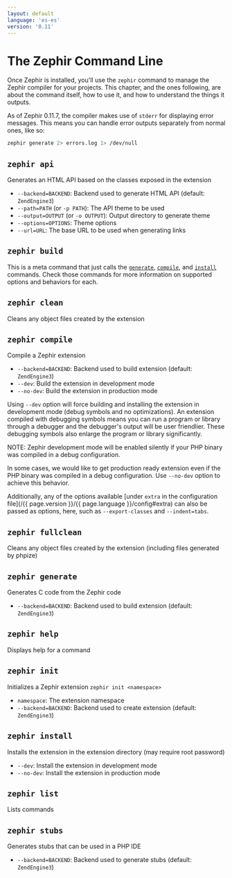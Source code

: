 ```yaml
---
layout: default
language: 'es-es'
version: '0.11'
---
```


# The Zephir Command Line

Once Zephir is installed, you'll use the `zephir` command to manage the Zephir compiler for your projects. This chapter, and the ones following, are about the command itself, how to use it, and how to understand the things it outputs.

As of Zephir 0.11.7, the compiler makes use of `stderr` for displaying error messages. This means you can handle error outputs separately from normal ones, like so:

```bash
zephir generate 2> errors.log 1> /dev/null
```

<a name="zephir-api"></a>

## `zephir api`

Generates an HTML API based on the classes exposed in the extension

-   `--backend=BACKEND`:                 Backend used to generate HTML API (default: `ZendEngine3`)
-   `--path=PATH` (or `-p PATH`):        The API theme to be used
-   `--output=OUTPUT` (or `-o OUTPUT`):  Output directory to generate theme
-   `--options=OPTIONS`:                 Theme options
-   `--url=URL`:                         The base URL to be used when generating links

<a name="zephir-build"></a>

## `zephir build`

This is a meta command that just calls the [`generate`](#zephir-generate), [`compile`](#zephir-compile), and [`install`](#zephir-install) commands. Check those commands for more information on supported options and behaviors for each.

<a name="zephir-clean"></a>

## `zephir clean`

Cleans any object files created by the extension

<a name="zephir-compile"></a>

## `zephir compile`

Compile a Zephir extension

-   `--backend=BACKEND`:                 Backend used to build extension (default: `ZendEngine3`)
-   `--dev`:                             Build the extension in development mode
-   `--no-dev`:                          Build the extension in production mode

Using `--dev` option will force building and installing the extension in development mode (debug symbols and no optimizations). An extension compiled with debugging symbols means you can run a program or library through a debugger and the debugger's output will be user friendlier. These debugging symbols also enlarge the program or library significantly.

NOTE: Zephir development mode will be enabled silently if your PHP binary was compiled in a debug configuration.

In some cases, we would like to get production ready extension even if the PHP binary was compiled in a debug configuration. Use `--no-dev` option to achieve this behavior.

Additionally, any of the options available [under `extra` in the configuration file](/{{ page.version }}/{{ page.language }}/config#extra) can also be passed as options, here, such as `--export-classes` and `--indent=tabs`.

<a name="zephir-fullclean"></a>

## `zephir fullclean`

Cleans any object files created by the extension (including files generated by phpize)

<a name="zephir-generate"></a>

## `zephir generate`

Generates C code from the Zephir code

-   `--backend=BACKEND`:                 Backend used to build extension (default: `ZendEngine3`)

<a name="zephir-help"></a>

## `zephir help`

Displays help for a command

<a name="zephir-init"></a>

## `zephir init`

Initializes a Zephir extension `zephir init <namespace>`

-   `namespace`:                         The extension namespace
-   `--backend=BACKEND`:                 Backend used to create extension (default: `ZendEngine3`)

<a name="zephir-install"></a>

## `zephir install`

Installs the extension in the extension directory (may require root password)

-   `--dev`:                             Install the extension in development mode
-   `--no-dev`:                          Install the extension in production mode

<a name="zephir-list"></a>

## `zephir list`

Lists commands

<a name="zephir-stubs"></a>

## `zephir stubs`

Generates stubs that can be used in a PHP IDE

-   `--backend=BACKEND`:                 Backend used to generate stubs (default: `ZendEngine3`)
